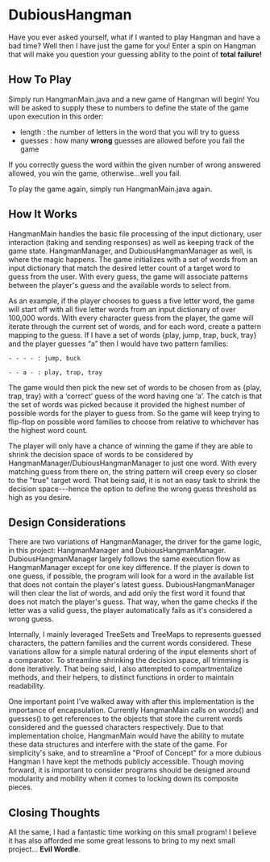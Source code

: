 # DubiousHangman
Have you ever asked yourself, what if I wanted to play Hangman and have a bad time? Well then I have just the game for you! Enter a spin on Hangman that
will make you question your guessing ability to the point of **total failure!**

## How To Play
Simply run HangmanMain.java and a new game of Hangman will begin! You will be asked to supply these to numbers to define the state of the game upon execution
in this order:

- length : the number of letters in the word that you will try to guess
- guesses : how many **wrong** guesses are allowed before you fail the game 

If you correctly guess the word within the given number of wrong answered allowed, you win the game, otherwise...well you fail. 

To play the game again, simply run HangmanMain.java again. 

## How It Works
HangmanMain handles the basic file processing of the input dictionary, user interaction (taking and sending responses) as well as keeping track of the game
state. HangmanManager, and DubiousHangmanManager as well, is where the magic happens. The game initializes with a set of words from an input dictionary that 
match the desired letter count of a target word to guess from the user. With every guess, the game will associate patterns between the player's guess and the
available words to select from. 

As an example, if the player chooses to guess a five letter word, the game will start off with all five letter words from an input dictionary of over 100,000 words. 
With every character guess from the player, the game will iterate through the current set of words, and for each word, create a pattern mapping to the guess. 
If I have a set of words {play, jump, trap, buck, tray} and the player guesses “a” then I would have two pattern families: 

    - - - - : jump, buck

    - - a - : play, trap, tray

The game would then pick the new set of words to be chosen from as {play, trap, tray} with a ‘correct’ guess of the word having one ‘a’. The catch is that the 
set of words was picked because it provided the highest number of possible words for the player to guess from. So the game will keep trying 
to flip-flop on possible word families to choose from relative to whichever has the highest word count.

The player will only have a chance of winning the game if they are able to shrink the decision space of words to be considered by HangmanManager/DubiousHangmanManager
to just one word. With every matching guess from there on, the string pattern will creep every so closer to the "true" target word. That being said, it is not 
an easy task to shrink the decision space---hence the option to define the wrong guess threshold as high as you desire. 

## Design Considerations 
There are two variations of HangmanManager, the driver for the game logic, in this project: HangmanManager and DubiousHangmanManager. DubiousHangmanManager
largely follows the same execution flow as HangmanManager except for one key difference. If the player is down to one guess, if possible, the program
will look for a word in the available list that does not contain the player's latest guess. DubiousHangmanManager will then clear the list of words, and
add only the first word it found that does not match the player's guess. That way, when the game checks if the letter was a valid guess, the player automatically
fails as it's considered a wrong guess. 

Internally, I mainly leveraged TreeSets and TreeMaps to represents guessed characters, the pattern families and the current words considered. These variations
allow for a simple natural ordering of the input elements short of a comparator. To streamline shrinking the decision space, all trimming is done iteratively. 
That being said, I also attempted to compartmentalize methods, and their helpers, to distinct functions in order to maintain readability.

One important point I've walked away with after this implementation is the importance of encapsulation. Currently HangmanMain calls on words() and guesses() to
get references to the objects that store the current words considered and the guessed characters respectively. Due to that implementation choice, HangmanMain would
have the ability to mutate these data structures and interfere with the state of the game. For simplicity's sake, and to streamline a "Proof of Concept" for
a more dubious Hangman I have kept the methods publicly accessible. Though moving forward, it is important to consider programs should be designed around 
modularity and mobility when it comes to locking down its composite pieces. 

## Closing Thoughts
All the same, I had a fantastic time working on this small program! I believe it has also afforded me some great lessons to bring to my next small project...
**Evil Wordle**.
